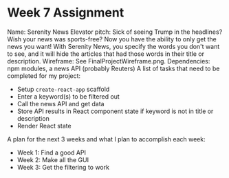 # Week 7 Assignment

Name: Serenity News
Elevator pitch: Sick of seeing Trump in the headlines? Wish your news was sports-free? Now you have the ability to only get the news you want! With Serenity News, you specify the words you don't want to see, and it will hide the articles that had those words in their title or description. 
Wireframe: See FinalProjectWireframe.png. 
Dependencies: npm modules, a news API (probably Reuters)
A list of tasks that need to be completed for my project:
* Setup `create-react-app` scaffold
* Enter a keyword(s) to be filtered out
* Call the news API and get data
* Store API results in React component state if keyword is not in title or description
* Render React state

A plan for the next 3 weeks and what I plan to accomplish each week:
* Week 1: Find a good API
* Week 2: Make all the GUI
* Week 3: Get the filtering to work
